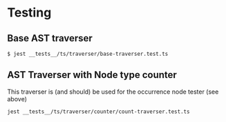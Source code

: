 # Testing

## Base AST traverser

`$ jest __tests__/ts/traverser/base-traverser.test.ts`

## AST Traverser with Node type counter

This traverser is (and should) be used for the occurrence node tester (see above)

`jest __tests__/ts/traverser/counter/count-traverser.test.ts`
